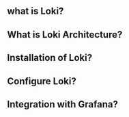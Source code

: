 ## what is Loki?

## What is Loki Architecture?

## Installation of Loki?

## Configure Loki?

## Integration with Grafana?


